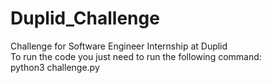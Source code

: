 # Duplid_Challenge
Challenge for Software Engineer Internship at Duplid\
To run the code you just need to run the following command:\
python3 challenge.py
